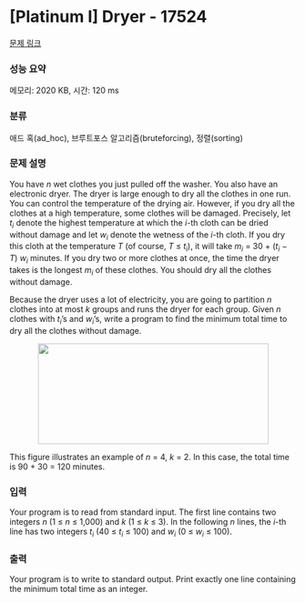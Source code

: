 # [Platinum I] Dryer - 17524 

[문제 링크](https://www.acmicpc.net/problem/17524) 

### 성능 요약

메모리: 2020 KB, 시간: 120 ms

### 분류

애드 혹(ad_hoc), 브루트포스 알고리즘(bruteforcing), 정렬(sorting)

### 문제 설명

<p>You have <em>n</em> wet clothes you just pulled off the washer. You also have an electronic dryer. The dryer is large enough to dry all the clothes in one run. You can control the temperature of the drying air. However, if you dry all the clothes at a high temperature, some clothes will be damaged. Precisely, let <em>t<sub>i</sub></em> denote the highest temperature at which the <em>i</em>-th cloth can be dried without damage and let <em>w<sub>i</sub></em> denote the wetness of the <em>i</em>-th cloth. If you dry this cloth at the temperature <em>T</em> (of course, <em>T</em> ≤ <em>t<sub>i</sub></em>), it will take <em>m<sub>i</sub></em> = 30 + (<em>t<sub>i</sub></em> − <em>T</em>) <em>w<sub>i</sub></em> minutes. If you dry two or more clothes at once, the time the dryer takes is the longest <em>m<sub>i</sub></em> of these clothes. You should dry all the clothes without damage.</p>

<p>Because the dryer uses a lot of electricity, you are going to partition <em>n</em> clothes into at most <em>k</em> groups and runs the dryer for each group. Given <em>n</em> clothes with <em>t<sub>i</sub></em>’s and <em>w<sub>i</sub></em>’s, write a program to find the minimum total time to dry all the clothes without damage.</p>

<p style="text-align: center;"><img alt="" src="https://upload.acmicpc.net/aaca7bb4-c93b-45d9-9efd-9d458a132212/-/preview/" style="width: 405px; height: 177px;"></p>

<p>This figure illustrates an example of <em>n</em> = 4, <em>k</em> = 2. In this case, the total time is 90 + 30 = 120 minutes.</p>

### 입력 

 <p>Your program is to read from standard input. The first line contains two integers <em>n</em> (1 ≤ <em>n</em> ≤ 1,000) and <em>k</em> (1 ≤ <em>k</em> ≤ 3). In the following <em>n</em> lines, the <em>i</em>-th line has two integers <em>t<sub>i</sub></em> (40 ≤ <em>t<sub>i</sub></em> ≤ 100) and <em>w<sub>i</sub></em> (0 ≤ <em>w<sub>i</sub></em> ≤ 100).</p>

### 출력 

 <p>Your program is to write to standard output. Print exactly one line containing the minimum total time as an integer.</p>

